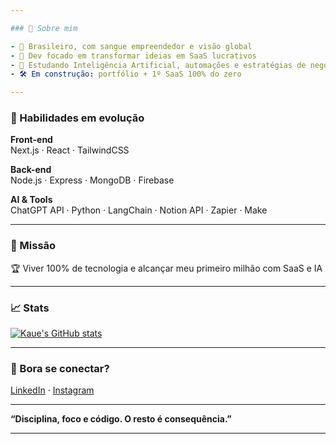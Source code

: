 ```yaml
---

### 🚀 Sobre mim

- 📍 Brasileiro, com sangue empreendedor e visão global  
- 🔨 Dev focado em transformar ideias em SaaS lucrativos  
- 🧠 Estudando Inteligência Artificial, automações e estratégias de negócios  
- 🛠️ Em construção: portfólio + 1º SaaS 100% do zero  

---
```


### 💼 Habilidades em evolução

**Front-end**  
Next.js · React · TailwindCSS  

**Back-end**  
Node.js · Express · MongoDB · Firebase  

**AI & Tools**  
ChatGPT API · Python · LangChain · Notion API · Zapier · Make  

---

### 🧭 Missão

🏆 Viver 100% de tecnologia e alcançar meu primeiro milhão com SaaS e IA  

---

### 📈 Stats

[![Kaue's GitHub stats](https://github-readme-stats.vercel.app/api?username=devkaueveiga&show_icons=true&theme=radical)](https://github.com/devkaueveiga)

---

### 🤝 Bora se conectar?

[LinkedIn]([https://www.linkedin.com/in/kaueveiga](https://www.linkedin.com/in/kauê-veiga-10ba6614a/)) · [Instagram](https://www.instagram.com/kaue_veiga?igsh=MTdqdDk5aHNpNXBmcA%3D%3D&utm_source=qr)

---

**“Disciplina, foco e código. O resto é consequência.”**

---
